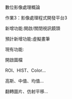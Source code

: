 
數位影像處理概論

作業3：影像處理程式開發平台3

新增功能:開啟/關閉視訊鏡頭

預計新增功能:虛擬畫筆

現有功能:

開啟圖檔

ROI、HIST、Color...

高斯、中值、均值...

翻轉圖片、仿射平移...
